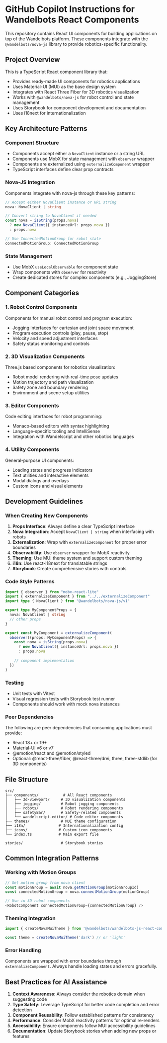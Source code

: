 # GitHub Copilot Instructions for Wandelbots React Components

This repository contains React UI components for building applications on top of the Wandelbots platform. These components integrate with the `@wandelbots/nova-js` library to provide robotics-specific functionality.

## Project Overview

This is a TypeScript React component library that:
- Provides ready-made UI components for robotics applications
- Uses Material-UI (MUI) as the base design system
- Integrates with React Three Fiber for 3D robotics visualization
- Works with `@wandelbots/nova-js` for robot control and state management
- Uses Storybook for component development and documentation
- Uses i18next for internationalization

## Key Architecture Patterns

### Component Structure
- Components accept either a `NovaClient` instance or a string URL
- Components use MobX for state management with `observer` wrapper
- Components are externalized using `externalizeComponent` wrapper
- TypeScript interfaces define clear prop contracts

### Nova-JS Integration
Components integrate with nova-js through these key patterns:

```typescript
// Accept either NovaClient instance or URL string
nova: NovaClient | string

// Convert string to NovaClient if needed
const nova = isString(props.nova)
  ? new NovaClient({ instanceUrl: props.nova })
  : props.nova

// Use ConnectedMotionGroup for robot state
connectedMotionGroup: ConnectedMotionGroup
```

### State Management
- Use MobX `useLocalObservable` for component state
- Wrap components with `observer` for reactivity
- Create dedicated stores for complex components (e.g., JoggingStore)

## Component Categories

### 1. Robot Control Components
Components for manual robot control and program execution:
- Jogging interfaces for cartesian and joint space movement
- Program execution controls (play, pause, stop)
- Velocity and speed adjustment interfaces
- Safety status monitoring and controls

### 2. 3D Visualization Components
Three.js based components for robotics visualization:
- Robot model rendering with real-time pose updates
- Motion trajectory and path visualization
- Safety zone and boundary rendering
- Environment and scene setup utilities

### 3. Editor Components
Code editing interfaces for robot programming:
- Monaco-based editors with syntax highlighting
- Language-specific tooling and IntelliSense
- Integration with Wandelscript and other robotics languages

### 4. Utility Components
General-purpose UI components:
- Loading states and progress indicators
- Text utilities and interactive elements
- Modal dialogs and overlays
- Custom icons and visual elements

## Development Guidelines

### When Creating New Components

1. **Props Interface**: Always define a clear TypeScript interface
2. **Nova Integration**: Accept `NovaClient | string` when interfacing with robots
3. **Externalization**: Wrap with `externalizeComponent` for proper error boundaries
4. **Observability**: Use `observer` wrapper for MobX reactivity
5. **Theming**: Use MUI theme system and support custom theming
6. **i18n**: Use react-i18next for translatable strings
7. **Storybook**: Create comprehensive stories with controls

### Code Style Patterns

```typescript
import { observer } from "mobx-react-lite"
import { externalizeComponent } from "../../externalizeComponent"
import type { NovaClient } from "@wandelbots/nova-js/v1"

export type MyComponentProps = {
  nova: NovaClient | string
  // other props
}

export const MyComponent = externalizeComponent(
  observer((props: MyComponentProps) => {
    const nova = isString(props.nova)
      ? new NovaClient({ instanceUrl: props.nova })
      : props.nova
    
    // component implementation
  })
)
```

### Testing
- Unit tests with Vitest
- Visual regression tests with Storybook test runner
- Components should work with mock nova instances

### Peer Dependencies
The following are peer dependencies that consuming applications must provide:
- React 18+ or 19+
- Material-UI v6 or v7
- @emotion/react and @emotion/styled
- Optional: @react-three/fiber, @react-three/drei, three, three-stdlib (for 3D components)

## File Structure

```
src/
├── components/           # All React components
│   ├── 3d-viewport/     # 3D visualization components
│   ├── jogging/         # Robot jogging components
│   ├── robots/          # Robot rendering components
│   ├── safetyBar/       # Safety-related components
│   └── wandelscript-editor/ # Code editor components
├── themes/              # MUI theme configuration
├── i18n/               # Internationalization config
├── icons/              # Custom icon components
└── index.ts            # Main export file

stories/                 # Storybook stories
```

## Common Integration Patterns

### Working with Motion Groups
```typescript
// Get motion group from nova client
const motionGroup = await nova.getMotionGroup(motionGroupId)
const connectedMotionGroup = nova.connectMotionGroup(motionGroup)

// Use in 3D robot components
<RobotComponent connectedMotionGroup={connectedMotionGroup} />
```

### Theming Integration
```typescript
import { createNovaMuiTheme } from '@wandelbots/wandelbots-js-react-components'

const theme = createNovaMuiTheme('dark') // or 'light'
```

### Error Handling
Components are wrapped with error boundaries through `externalizeComponent`. Always handle loading states and errors gracefully.

## Best Practices for AI Assistance

1. **Context Awareness**: Always consider the robotics domain when suggesting code
2. **Type Safety**: Leverage TypeScript for better code completion and error detection
3. **Component Reusability**: Follow established patterns for consistency
4. **Performance**: Consider MobX reactivity patterns for optimal re-renders
5. **Accessibility**: Ensure components follow MUI accessibility guidelines
6. **Documentation**: Update Storybook stories when adding new props or features
